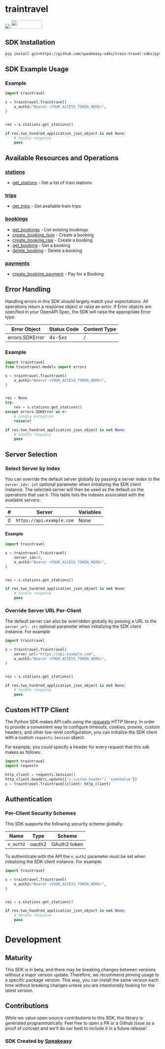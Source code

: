 # traintravel

<div align="left">
    <a href="https://speakeasyapi.dev/"><img src="https://custom-icon-badges.demolab.com/badge/-Built%20By%20Speakeasy-212015?style=for-the-badge&logoColor=FBE331&logo=speakeasy&labelColor=545454" /></a>
    <a href="https://opensource.org/licenses/MIT">
        <img src="https://img.shields.io/badge/License-MIT-blue.svg" style="width: 100px; height: 28px;" />
    </a>
</div>

<!-- Start SDK Installation [installation] -->
## SDK Installation

```bash
pip install git+https://github.com/speakeasy-sdks/train-travel-sdks/python.git
```
<!-- End SDK Installation [installation] -->

<!-- Start SDK Example Usage [usage] -->
## SDK Example Usage

### Example

```python
import traintravel

s = traintravel.Traintravel(
    o_auth2="Bearer <YOUR_ACCESS_TOKEN_HERE>",
)


res = s.stations.get_stations()

if res.two_hundred_application_json_object is not None:
    # handle response
    pass

```
<!-- End SDK Example Usage [usage] -->

<!-- Start Available Resources and Operations [operations] -->
## Available Resources and Operations

### [stations](docs/sdks/stations/README.md)

* [get_stations](docs/sdks/stations/README.md#get_stations) - Get a list of train stations

### [trips](docs/sdks/trips/README.md)

* [get_trips](docs/sdks/trips/README.md#get_trips) - Get available train trips

### [bookings](docs/sdks/bookings/README.md)

* [get_bookings](docs/sdks/bookings/README.md#get_bookings) - List existing bookings
* [create_booking_json](docs/sdks/bookings/README.md#create_booking_json) - Create a booking
* [create_booking_raw](docs/sdks/bookings/README.md#create_booking_raw) - Create a booking
* [get_booking](docs/sdks/bookings/README.md#get_booking) - Get a booking
* [delete_booking](docs/sdks/bookings/README.md#delete_booking) - Delete a booking

### [payments](docs/sdks/payments/README.md)

* [create_booking_payment](docs/sdks/payments/README.md#create_booking_payment) - Pay for a Booking
<!-- End Available Resources and Operations [operations] -->

<!-- Start Error Handling [errors] -->
## Error Handling

Handling errors in this SDK should largely match your expectations.  All operations return a response object or raise an error.  If Error objects are specified in your OpenAPI Spec, the SDK will raise the appropriate Error type.

| Error Object    | Status Code     | Content Type    |
| --------------- | --------------- | --------------- |
| errors.SDKError | 4x-5xx          | */*             |

### Example

```python
import traintravel
from traintravel.models import errors

s = traintravel.Traintravel(
    o_auth2="Bearer <YOUR_ACCESS_TOKEN_HERE>",
)


res = None
try:
    res = s.stations.get_stations()
except errors.SDKError as e:
    # handle exception
    raise(e)

if res.two_hundred_application_json_object is not None:
    # handle response
    pass

```
<!-- End Error Handling [errors] -->

<!-- Start Server Selection [server] -->
## Server Selection

### Select Server by Index

You can override the default server globally by passing a server index to the `server_idx: int` optional parameter when initializing the SDK client instance. The selected server will then be used as the default on the operations that use it. This table lists the indexes associated with the available servers:

| # | Server | Variables |
| - | ------ | --------- |
| 0 | `https://api.example.com` | None |

#### Example

```python
import traintravel

s = traintravel.Traintravel(
    server_idx=0,
    o_auth2="Bearer <YOUR_ACCESS_TOKEN_HERE>",
)


res = s.stations.get_stations()

if res.two_hundred_application_json_object is not None:
    # handle response
    pass

```


### Override Server URL Per-Client

The default server can also be overridden globally by passing a URL to the `server_url: str` optional parameter when initializing the SDK client instance. For example:
```python
import traintravel

s = traintravel.Traintravel(
    server_url="https://api.example.com",
    o_auth2="Bearer <YOUR_ACCESS_TOKEN_HERE>",
)


res = s.stations.get_stations()

if res.two_hundred_application_json_object is not None:
    # handle response
    pass

```
<!-- End Server Selection [server] -->

<!-- Start Custom HTTP Client [http-client] -->
## Custom HTTP Client

The Python SDK makes API calls using the [requests](https://pypi.org/project/requests/) HTTP library.  In order to provide a convenient way to configure timeouts, cookies, proxies, custom headers, and other low-level configuration, you can initialize the SDK client with a custom `requests.Session` object.

For example, you could specify a header for every request that this sdk makes as follows:
```python
import traintravel
import requests

http_client = requests.Session()
http_client.headers.update({'x-custom-header': 'someValue'})
s = traintravel.Traintravel(client: http_client)
```
<!-- End Custom HTTP Client [http-client] -->

<!-- Start Authentication [security] -->
## Authentication

### Per-Client Security Schemes

This SDK supports the following security scheme globally:

| Name         | Type         | Scheme       |
| ------------ | ------------ | ------------ |
| `o_auth2`    | oauth2       | OAuth2 token |

To authenticate with the API the `o_auth2` parameter must be set when initializing the SDK client instance. For example:
```python
import traintravel

s = traintravel.Traintravel(
    o_auth2="Bearer <YOUR_ACCESS_TOKEN_HERE>",
)


res = s.stations.get_stations()

if res.two_hundred_application_json_object is not None:
    # handle response
    pass

```
<!-- End Authentication [security] -->

<!-- Placeholder for Future Speakeasy SDK Sections -->

# Development

## Maturity

This SDK is in beta, and there may be breaking changes between versions without a major version update. Therefore, we recommend pinning usage
to a specific package version. This way, you can install the same version each time without breaking changes unless you are intentionally
looking for the latest version.

## Contributions

While we value open-source contributions to this SDK, this library is generated programmatically.
Feel free to open a PR or a Github issue as a proof of concept and we'll do our best to include it in a future release!

### SDK Created by [Speakeasy](https://docs.speakeasyapi.dev/docs/using-speakeasy/client-sdks)
